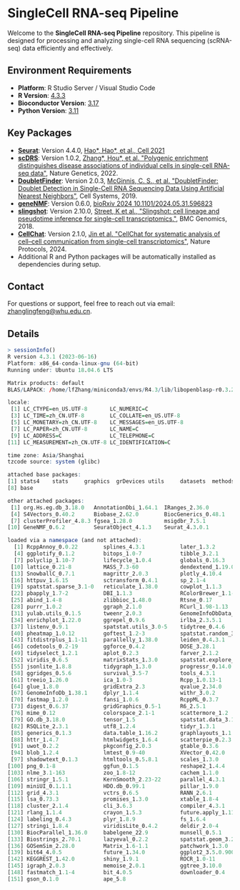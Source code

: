 # SingleCell RNA-seq Pipeline

Welcome to the **SingleCell RNA-seq Pipeline** repository. This pipeline is designed for processing and analyzing single-cell RNA sequencing (scRNA-seq) data efficiently and effectively.

## Environment Requirements

- **Platform**: R Studio Server / Visual Studio Code
- **R Version**: [4.3.3](https://cran.rstudio.com/bin/windows/base/old/4.3.3/)
- **Bioconductor Version**: [3.17](https://bioconductor.org/news/bioc_3_17_release/)
- **Python Version**: [3.11](https://www.python.org/downloads/release/python-3110/)

## Key Packages

- **[Seurat](https://satijalab.org/seurat/)**: Version 4.4.0, [Hao*, Hao*, et al., Cell 2021](https://www.cell.com/cell/fulltext/S0092-8674(21)00583-3?_returnURL=https%3A%2F%2Flinkinghub.elsevier.com%2Fretrieve%2Fpii%2FS0092867421005833%3Fshowall%3Dtrue)
- **[scDRS](https://github.com/martinjzhang/scDRS)**: Version 1.0.2, [Zhang*, Hou*, et al. "Polygenic enrichment distinguishes disease associations of individual cells in single-cell RNA-seq data"](https://www.nature.com/articles/s41588-022-01167-z), Nature Genetics, 2022.
- **[DoubletFinder](https://github.com/ekernf01/DoubletFinder)**: Version 2.0.3, [McGinnis, C. S., et al. "DoubletFinder: Doublet Detection in Single-Cell RNA Sequencing Data Using Artificial Nearest Neighbors"](https://www.cell.com/cell-systems/fulltext/S2405-4712(19)30073-0),  Cell Systems, 2019.
- **[geneNMF](https://github.com/carmonalab/GeneNMF)**: Version 0.6.0, [bioRxiv 2024 10.1101/2024.05.31.596823](https://www.biorxiv.org/content/10.1101/2024.05.31.596823v1)
- **[slingshot](https://github.com/kstreet13/slingshot)**: Version 2.10.0, [Street, K et al., "Slingshot: cell lineage and pseudotime inference for single-cell transcriptomics."](https://bmcgenomics.biomedcentral.com/articles/10.1186/s12864-018-4772-0), BMC Genomics, 2018.
- **[CellChat](https://github.com/jinworks/CellChat)**: Version 2.1.0, [Jin et al. "CellChat for systematic analysis of cell–cell communication from single-cell transcriptomics"](https://www.nature.com/articles/s41596-024-01045-4), Nature Protocols, 2024.
- Additional R and Python packages will be automatically installed as dependencies during setup.

## Contact

For questions or support, feel free to reach out via email: [zhanglingfeng@whu.edu.cn](mailto:zhanglingfeng@whu.edu.cn).

## Details
```R
> sessionInfo()
R version 4.3.1 (2023-06-16)
Platform: x86_64-conda-linux-gnu (64-bit)
Running under: Ubuntu 18.04.6 LTS

Matrix products: default
BLAS/LAPACK: /home/lfZhang/miniconda3/envs/R4.3/lib/libopenblasp-r0.3.24.so;  LAPACK version 3.11.0

locale:
 [1] LC_CTYPE=en_US.UTF-8       LC_NUMERIC=C              
 [3] LC_TIME=zh_CN.UTF-8        LC_COLLATE=en_US.UTF-8    
 [5] LC_MONETARY=zh_CN.UTF-8    LC_MESSAGES=en_US.UTF-8   
 [7] LC_PAPER=zh_CN.UTF-8       LC_NAME=C                 
 [9] LC_ADDRESS=C               LC_TELEPHONE=C            
[11] LC_MEASUREMENT=zh_CN.UTF-8 LC_IDENTIFICATION=C       

time zone: Asia/Shanghai
tzcode source: system (glibc)

attached base packages:
[1] stats4    stats     graphics  grDevices utils     datasets  methods  
[8] base     

other attached packages:
 [1] org.Hs.eg.db_3.18.0   AnnotationDbi_1.64.1  IRanges_2.36.0       
 [4] S4Vectors_0.40.2      Biobase_2.62.0        BiocGenerics_0.48.1  
 [7] clusterProfiler_4.8.3 fgsea_1.28.0          msigdbr_7.5.1        
[10] GeneNMF_0.6.2         SeuratObject_4.1.3    Seurat_4.3.0.1       

loaded via a namespace (and not attached):
  [1] RcppAnnoy_0.0.22        splines_4.3.1           later_1.3.2            
  [4] ggplotify_0.1.2         bitops_1.0-7            tibble_3.2.1           
  [7] polyclip_1.10-7         lifecycle_1.0.4         globals_0.16.3         
 [10] lattice_0.21-8          MASS_7.3-60             dendextend_1.19.0      
 [13] SnowballC_0.7.1         magrittr_2.0.3          plotly_4.10.4          
 [16] httpuv_1.6.15           sctransform_0.4.1       sp_2.1-4               
 [19] spatstat.sparse_3.1-0   reticulate_1.38.0       cowplot_1.1.3          
 [22] pbapply_1.7-2           DBI_1.1.3               RColorBrewer_1.1-3     
 [25] abind_1.4-8             zlibbioc_1.48.0         Rtsne_0.17             
 [28] purrr_1.0.2             ggraph_2.1.0            RCurl_1.98-1.13        
 [31] yulab.utils_0.1.5       tweenr_2.0.3            GenomeInfoDbData_1.2.10
 [34] enrichplot_1.22.0       ggrepel_0.9.6           irlba_2.3.5.1          
 [37] listenv_0.9.1           spatstat.utils_3.0-5    tidytree_0.4.6         
 [40] pheatmap_1.0.12         goftest_1.2-3           spatstat.random_3.2-3  
 [43] fitdistrplus_1.1-11     parallelly_1.38.0       leiden_0.4.3.1         
 [46] codetools_0.2-19        ggforce_0.4.2           DOSE_3.28.1            
 [49] tidyselect_1.2.1        aplot_0.2.3             farver_2.1.2           
 [52] viridis_0.6.5           matrixStats_1.3.0       spatstat.explore_3.2-7 
 [55] jsonlite_1.8.8          tidygraph_1.3.0         progressr_0.14.0       
 [58] ggridges_0.5.6          survival_3.5-7          tools_4.3.1            
 [61] treeio_1.26.0           ica_1.0-3               Rcpp_1.0.13-1          
 [64] glue_1.8.0              gridExtra_2.3           qvalue_2.34.0          
 [67] GenomeInfoDb_1.38.1     dplyr_1.1.4             withr_3.0.2            
 [70] fastmap_1.2.0           fansi_1.0.6             RcppML_0.3.7           
 [73] digest_0.6.37           gridGraphics_0.5-1      R6_2.5.1               
 [76] mime_0.12               colorspace_2.1-1        scattermore_1.2        
 [79] GO.db_3.18.0            tensor_1.5              spatstat.data_3.1-2    
 [82] RSQLite_2.3.1           utf8_1.2.4              tidyr_1.3.1            
 [85] generics_0.1.3          data.table_1.16.2       graphlayouts_1.1.0     
 [88] httr_1.4.7              htmlwidgets_1.6.4       scatterpie_0.2.3       
 [91] uwot_0.2.2              pkgconfig_2.0.3         gtable_0.3.6           
 [94] blob_1.2.4              lmtest_0.9-40           XVector_0.42.0         
 [97] shadowtext_0.1.3        htmltools_0.5.8.1       scales_1.3.0           
[100] png_0.1-8               ggfun_0.1.5             reshape2_1.4.4         
[103] nlme_3.1-163            zoo_1.8-12              cachem_1.1.0           
[106] stringr_1.5.1           KernSmooth_2.23-22      parallel_4.3.1         
[109] miniUI_0.1.1.1          HDO.db_0.99.1           pillar_1.9.0           
[112] grid_4.3.1              vctrs_0.6.5             RANN_2.6.1             
[115] lsa_0.73.3              promises_1.3.0          xtable_1.8-4           
[118] cluster_2.1.4           cli_3.6.3               compiler_4.3.1         
[121] rlang_1.1.4             crayon_1.5.3            future.apply_1.11.2    
[124] labeling_0.4.3          plyr_1.8.9              fs_1.6.4               
[127] stringi_1.8.4           viridisLite_0.4.2       deldir_2.0-4           
[130] BiocParallel_1.36.0     babelgene_22.9          munsell_0.5.1          
[133] Biostrings_2.70.1       lazyeval_0.2.2          spatstat.geom_3.2-9    
[136] GOSemSim_2.28.0         Matrix_1.6-1.1          patchwork_1.3.0        
[139] bit64_4.0.5             future_1.34.0           ggplot2_3.5.0.9000     
[142] KEGGREST_1.42.0         shiny_1.9.1             ROCR_1.0-11            
[145] igraph_2.0.3            memoise_2.0.1           ggtree_3.10.0          
[148] fastmatch_1.1-4         bit_4.0.5               downloader_0.4         
[151] gson_0.1.0              ape_5.8     
```
